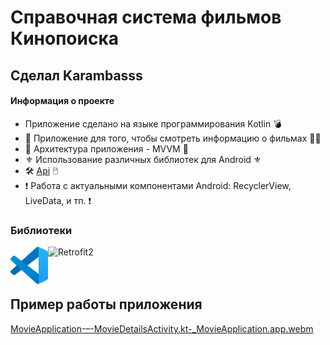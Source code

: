 # Справочная система фильмов Кинопоиска
## Сделал Karambasss
#### Информация о проекте
- Приложение сделано на языке программирования Kotlin :bomb:
- 🤖 Приложение для того, чтобы смотреть информацию о фильмах 👨‍💻 
- :syringe: Архитектура приложения - MVVM :smoking:
- ⚜️ Использование различных библиотек для Android ⚜️ 
- 🛠 [Api](https://kinopoiskapiunofficial.tech/documentation/api/#/films/get_api_v2_2_films__id__videos) 🖱
- ❗ Работа с актуальными компонентами Android: RecyclerView, LiveData, и тп. ❗

### Библиотеки
<img align="left" alt="Picasso" width="60px" src="https://raw.githubusercontent.com/github/explore/80688e429a7d4ef2fca1e82350fe8e3517d3494d/topics/visual-studio-code/visual-studio-code.png" />
<img align="left" alt="Retrofit2" width="80px" height="70px" src="https://miro.medium.com/max/1024/1*Ht6PyyFTAqDZYNS60IkUOw.png" />
</br>
</br>
</br>

## Пример работы приложения
[MovieApplication-–-MovieDetailsActivity.kt-_MovieApplication.app.webm](https://user-images.githubusercontent.com/55315647/207584169-91f99b92-5ad3-471d-9721-6cd4e9813ba5.webm)

